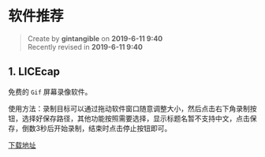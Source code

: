 # 软件推荐

> Create by **gintangible** on **2019-6-11 9:40**  
> Recently revised in **2019-6-11 9:40**

## 1. LICEcap

免费的 `Gif` 屏幕录像软件。

使用方法：录制目标可以通过拖动软件窗口随意调整大小，然后点击右下角录制按钮，选择好保存路径，其他功能按照需要选择，显示标题名暂不支持中文，点击保存，倒数3秒后开始录制，结束时点击停止按钮即可。

[下载地址](https://www.cockos.com/licecap/)